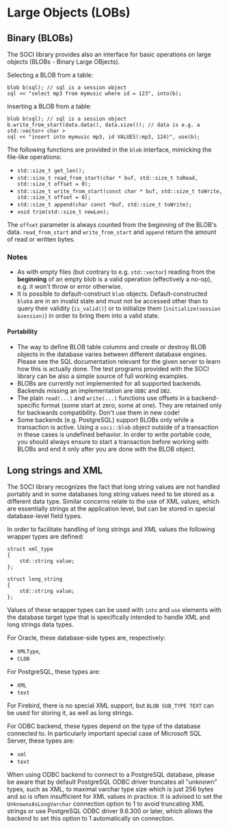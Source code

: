 # Large Objects (LOBs)

## Binary (BLOBs)

The SOCI library provides also an interface for basic operations on large objects (BLOBs - Binary Large OBjects).

Selecting a BLOB from a table:

    blob b(sql); // sql is a session object
    sql << "select mp3 from mymusic where id = 123", into(b);

Inserting a BLOB from a table:

    blob b(sql); // sql is a session object
    b.write_from_start(data.data(), data.size()); // data is e.g. a std::vector< char >
    sql << "insert into mymusic mp3, id VALUES(:mp3, 124)", use(b);

The following functions are provided in the `blob` interface, mimicking the file-like operations:

* `std::size_t get_len();`
* `std::size_t read_from_start(char * buf, std::size_t toRead, std::size_t offset = 0);`
* `std::size_t write_from_start(const char * buf, std::size_t toWrite, std::size_t offset = 0);`
* `std::size_t append(char const *buf, std::size_t toWrite);`
* `void trim(std::size_t newLen);`

The `offset` parameter is always counted from the beginning of the BLOB's data. `read_from_start` and `write_from_start` and `append` return the amount of read or written bytes.

### Notes

- As with empty files (but contrary to e.g. `std::vector`) reading from the **beginning** of an empty blob is a valid operation (effectively a no-op),
  e.g. it won't throw or error otherwise.
- It is possible to default-construct `blob` objects. Default-constructed `blob`s are in an invalid state and must not be accessed other than to query
  their validity (`is_valid()`) or to initialize them (`initialize(session &session)`) in order to bring them into a valid state.

#### Portability

* The way to define BLOB table columns and create or destroy BLOB objects in the database varies between different database engines.
  Please see the SQL documentation relevant for the given server to learn how this is actually done. The test programs provided with the SOCI library can be also a simple source of full working examples.
* BLOBs are currently not implemented for all supported backends. Backends missing an implementation are `ODBC` and `DB2`.
* The plain `read(...)` and `write(...)` functions use offsets in a backend-specific format (some start at zero, some at one). They are retained only for backwards compatibility. Don't use them in new code!
* Some backends (e.g. PostgreSQL) support BLOBs only while a transaction is active. Using a `soci::blob` object outside of a transaction in these cases is undefined behavior.
  In order to write portable code, you should always ensure to start a transaction before working with BLOBs and end it only after you are done with the BLOB object.

## Long strings and XML

The SOCI library recognizes the fact that long string values are not handled portably and in some databases long string values need to be stored as a different data type.
Similar concerns relate to the use of XML values, which are essentially strings at the application level, but can be stored in special database-level field types.

In order to facilitate handling of long strings and XML values the following wrapper types are defined:

    struct xml_type
    {
        std::string value;
    };

    struct long_string
    {
        std::string value;
    };

Values of these wrapper types can be used with `into` and `use` elements with the database target type that is specifically intended to handle XML and long strings data types.

For Oracle, these database-side types are, respectively:

* `XMLType`,
* `CLOB`

For PostgreSQL, these types are:

* `XML`
* `text`

For Firebird, there is no special XML support, but `BLOB SUB_TYPE TEXT` can be
used for storing it, as well as long strings.

For ODBC backend, these types depend on the type of the database connected to.
In particularly important special case of Microsoft SQL Server, these types
are:

* `xml`
* `text`

When using ODBC backend to connect to a PostgreSQL database, please be aware
that by default PostgreSQL ODBC driver truncates all "unknown" types, such as
XML, to maximal varchar type size which is just 256 bytes and so is often
insufficient for XML values in practice. It is advised to set the
`UnknownsAsLongVarchar` connection option to 1 to avoid truncating XML strings
or use PostgreSQL ODBC driver 9.6.300 or later, which allows the backend to set
this option to 1 automatically on connection.
